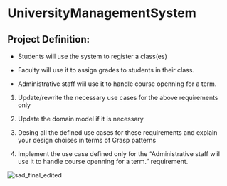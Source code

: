 # UniversityManagementSystem

## Project Definition:
- Students will use the system to register a class(es)

- Faculty will use it to assign grades to students in their class.

- Administrative staff wiil use it to handle course openning for a term. 

1.    Update/rewrite the necessary use cases for the above requirements only

2.    Update the domain model if it is necessary

3.    Desing all the defined use cases for these requirements and explain your design choises in terms of Grasp patterns

4.    Implement the use case defined only for the “Administrative staff wiil use it to handle course openning for a term.” requirement.

![sad_final_edited](https://user-images.githubusercontent.com/68387972/130529394-3dc5c862-c160-4c3b-bc11-51338d5333e6.png)

